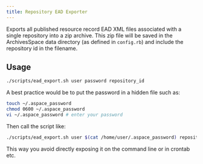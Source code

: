 ```yaml
---
title: Repository EAD Exporter
---
```


Exports all published resource record EAD XML files associated with a single
repository into a zip archive. This zip file will be saved in the ArchivesSpace
data directory (as defined in `config.rb`) and include the repository id in the
filename.

## Usage

```sh
./scripts/ead_export.sh user password repository_id
```

A best practice would be to put the password in a hidden file such as:

```sh
touch ~/.aspace_password
chmod 0600 ~/.aspace_password
vi ~/.aspace_password # enter your password
```

Then call the script like:

```sh
./scripts/ead_export.sh user $(cat /home/user/.aspace_password) repository_id
```

This way you avoid directly exposing it on the command line or in crontab etc.
